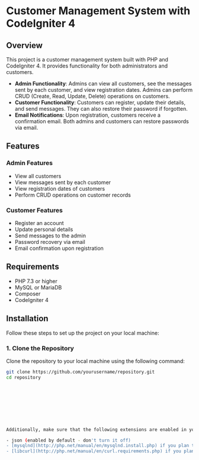 # Customer Management System with CodeIgniter 4

## Overview

This project is a customer management system built with PHP and CodeIgniter 4. It provides functionality for both administrators and customers.

- **Admin Functionality**: Admins can view all customers, see the messages sent by each customer, and view registration dates. Admins can perform CRUD (Create, Read, Update, Delete) operations on customers.
- **Customer Functionality**: Customers can register, update their details, and send messages. They can also restore their password if forgotten.
- **Email Notifications**: Upon registration, customers receive a confirmation email. Both admins and customers can restore passwords via email.

## Features

### Admin Features
- View all customers
- View messages sent by each customer
- View registration dates of customers
- Perform CRUD operations on customer records

### Customer Features
- Register an account
- Update personal details
- Send messages to the admin
- Password recovery via email
- Email confirmation upon registration

## Requirements

- PHP 7.3 or higher
- MySQL or MariaDB
- Composer
- CodeIgniter 4

## Installation

Follow these steps to set up the project on your local machine:

### 1. Clone the Repository
Clone the repository to your local machine using the following command:

```bash
git clone https://github.com/yourusername/repository.git
cd repository









Additionally, make sure that the following extensions are enabled in your PHP:

- json (enabled by default - don't turn it off)
- [mysqlnd](http://php.net/manual/en/mysqlnd.install.php) if you plan to use MySQL
- [libcurl](http://php.net/manual/en/curl.requirements.php) if you plan to use the HTTP\CURLRequest library
